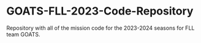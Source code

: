 # GOATS-FLL-2023-Code-Repository
Repository with all of the mission code for the 2023-2024 seasons for FLL team GOATS.
